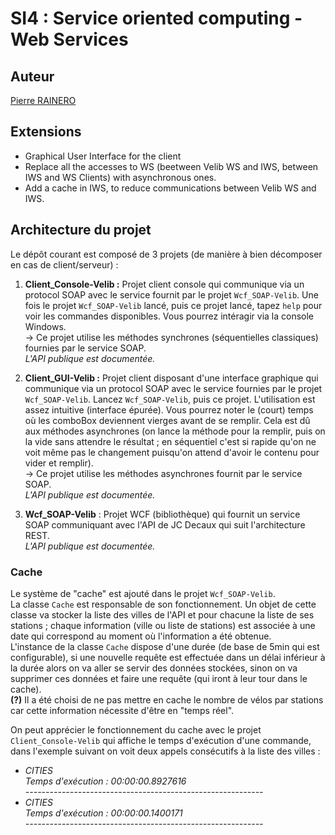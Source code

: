 # SI4 : Service oriented computing - Web Services 

## Auteur
[Pierre RAINERO](pierre.rainero@hotmail.fr)

## Extensions
 - Graphical User Interface for the client 
 - Replace all the accesses to WS (beetween Velib WS and IWS, between IWS and WS Clients) with asynchronous ones.
 - Add a cache in IWS, to reduce communications between Velib WS and IWS.

## Architecture du projet
Le dépôt courant est composé de 3 projets (de manière à bien décomposer en cas de client/serveur) :  
 1. **Client_Console-Velib :** Projet client console qui communique via un protocol SOAP avec le service fournit par le projet `Wcf_SOAP-Velib`. Une fois le projet `Wcf_SOAP-Velib` lancé, puis ce projet lancé, tapez `help` pour voir les commandes disponibles. Vous pourrez intéragir via la console Windows.    
 → Ce projet utilise les méthodes synchrones (séquentielles classiques) fournies par le service SOAP.  
 _L'API publique est documentée._

 2. **Client_GUI-Velib :** Projet client disposant d'une interface graphique qui communique via un protocol SOAP avec le service fournies par le projet `Wcf_SOAP-Velib`. Lancez `Wcf_SOAP-Velib`, puis ce projet. L'utilisation est assez intuitive (interface épurée). Vous pourrez noter le (court) temps où les comboBox deviennent vierges avant de se remplir. Cela est dû aux méthodes asynchrones (on lance la méthode pour la remplir, puis on la vide sans attendre le résultat ; en séquentiel c'est si rapide qu'on ne voit même pas le changement puisqu'on attend d'avoir le contenu pour vider et remplir).   
 → Ce projet utilise les méthodes asynchrones fournit par le service SOAP.   
 _L'API publique est documentée._  

 3. **Wcf_SOAP-Velib** : Projet WCF (bibliothèque) qui fournit un service SOAP communiquant avec l'API de JC Decaux qui suit l'architecture REST.  
 _L'API publique est documentée._  

### **Cache**
Le système de "cache" est ajouté dans le projet `Wcf_SOAP-Velib`.   
La classe `Cache` est responsable de son fonctionnement. Un objet de cette classe va stocker la liste des villes de l'API et pour chacune la liste de ses stations ; chaque information (ville ou liste de stations) est associée à une date qui correspond au moment où l'information a été obtenue.    
L'instance de la classe `Cache` dispose d'une durée (de base de 5min qui est configurable), si une nouvelle requête est effectuée dans un délai inférieur à la durée alors on va aller se servir des données stockées, sinon on va supprimer ces données et faire une requête (qui iront à leur tour dans le cache).   
**(?)** Il a été choisi de ne pas mettre en cache le nombre de vélos par stations car cette information nécessite d'être en "temps réel".  
   
On peut apprécier le fonctionnement du cache avec le projet `Client_Console-Velib` qui affiche le temps d'exécution d'une commande, dans l'exemple suivant on voit deux appels consécutifs à la liste des villes :   
- _CITIES   
Temps d'exécution : 00:00:00.8927616   
-----------------------------------------------------------_   
- _CITIES   
Temps d'exécution : 00:00:00.1400171   
-----------------------------------------------------------_
